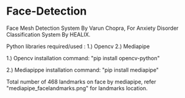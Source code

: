 # Face-Detection
Face Mesh Detection System By Varun Chopra,
For Anxiety Disorder Classification System By HEALIX.

Python libraries required/used :
1.) Opencv
2.) Mediapipe

1.) Opencv installation command:
        "pip install opencv-python"

2.) Mediapippe installation command:
        "pip install mediapipe"


Total number of 468 landmarks on face by mediapipe, refer "mediapipe_facelandmarks.png" for landmarks location.
      
